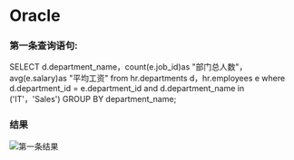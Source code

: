 # Oracle
### 第一条查询语句:

SELECT d.department_name，count(e.job_id)as "部门总人数"，
avg(e.salary)as "平均工资"
from hr.departments d，hr.employees e
where d.department_id = e.department_id
and d.department_name in ('IT'，'Sales')
GROUP BY department_name;
### 结果
![第一条结果](https://github.com/bjjbox/Oracle/tree/master/test1/result1.png)
